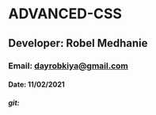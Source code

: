 # ADVANCED-CSS
## Developer: Robel Medhanie
### Email: dayrobkiya@gmail.com
#### Date: 11/02/2021
##### git:
